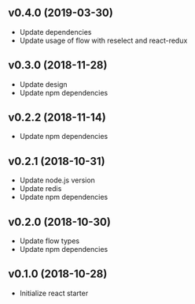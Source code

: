 ## v0.4.0 (2019-03-30)

* Update dependencies
* Update usage of flow with reselect and react-redux

## v0.3.0 (2018-11-28)

* Update design
* Update npm dependencies

## v0.2.2 (2018-11-14)

* Update npm dependencies

## v0.2.1 (2018-10-31)

* Update node.js version
* Update redis
* Update npm dependencies

## v0.2.0 (2018-10-30)

* Update flow types
* Update npm dependencies

## v0.1.0 (2018-10-28)

* Initialize react starter
